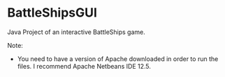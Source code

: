 # BattleShipsGUI
Java Project of an interactive BattleShips game. 

Note:
- You need to have a version of Apache downloaded in order to run the files. I recommend Apache Netbeans IDE 12.5.
